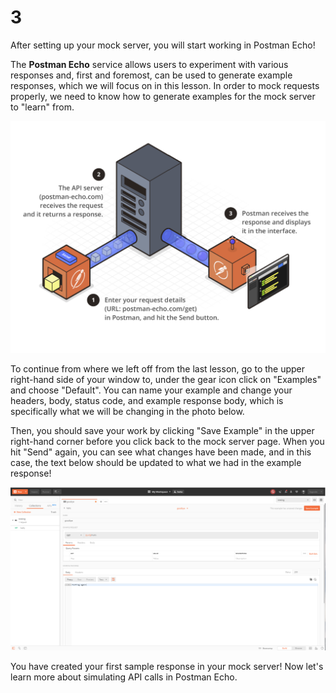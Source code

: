 # 3

After setting up your mock server, you will start working in Postman Echo!

The **Postman Echo** service allows users to experiment with various responses and, first and foremost, can be used to generate example responses, which we will focus on in this lesson. In order to mock requests properly, we need to know how to generate examples for the mock server to "learn" from.

![using-echo-1](../../../.gitbook/assets/using-echo-1.png)

To continue from where we left off from the last lesson, go to the upper right-hand side of your window to, under the gear icon click on "Examples" and choose "Default". You can name your example and change your headers, body, status code, and example response body, which is specifically what we will be changing in the photo below.

Then, you should save your work by clicking "Save Example" in the upper right-hand corner before you click back to the mock server page. When you hit "Send" again, you can see what changes have been made, and in this case, the text below should be updated to what we had in the example response!

![generating-examples-1](../../../.gitbook/assets/generating-examples-1.png)

You have created your first sample response in your mock server! Now let's learn more about simulating API calls in Postman Echo.

